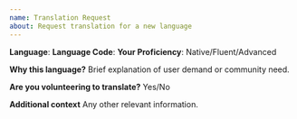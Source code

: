 ```yaml
---
name: Translation Request
about: Request translation for a new language
---
```


**Language**: 
**Language Code**: 
**Your Proficiency**: Native/Fluent/Advanced

**Why this language?**
Brief explanation of user demand or community need.

**Are you volunteering to translate?** Yes/No

**Additional context**
Any other relevant information.